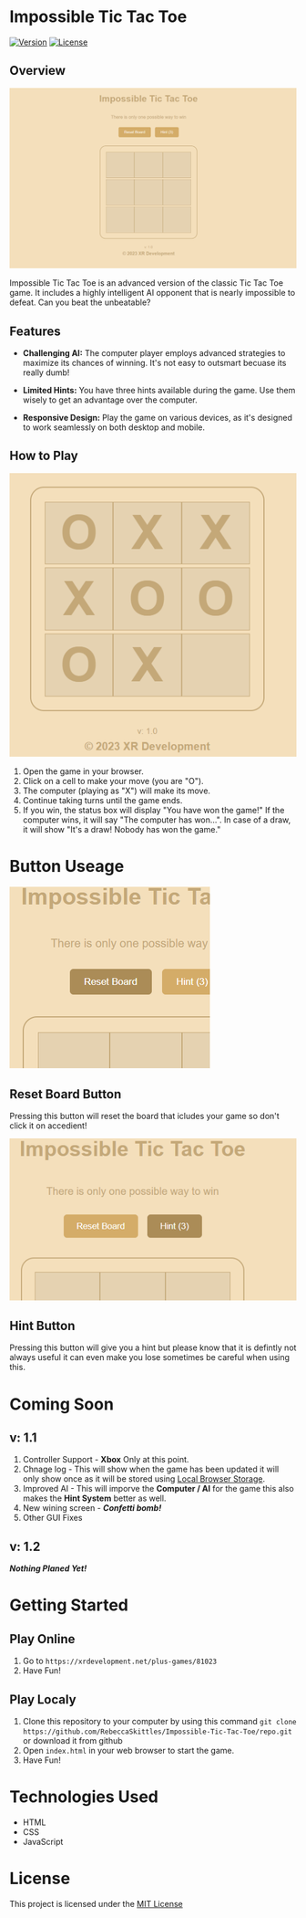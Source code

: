 # Impossible Tic Tac Toe
[![Version](https://img.shields.io/badge/version-1.0-brightgreen.svg)]([https://github.com/RebeccaSKittles/Im](https://github.com/RebeccaSkittles/Impossible-Tic-Tac-Toe))
[![License](https://img.shields.io/badge/license-MIT-blue.svg)]([https://github.com/yourusername/your-repo](https://github.com/RebeccaSkittles/Impossible-Tic-Tac-Toe))

## Overview
![Tic-Tac-Toe-Art-1](art/art1.png)

Impossible Tic Tac Toe is an advanced version of the classic Tic Tac Toe game. It includes a highly intelligent AI opponent that is nearly impossible to defeat. Can you beat the unbeatable?

## Features

- **Challenging AI:** The computer player employs advanced strategies to maximize its chances of winning. It's not easy to outsmart becuase its really dumb!

- **Limited Hints:** You have three hints available during the game. Use them wisely to get an advantage over the computer.

- **Responsive Design:** Play the game on various devices, as it's designed to work seamlessly on both desktop and mobile.

## How to Play
![Tic-Tac-Toe-Art-4](art/art4.png)
1. Open the game in your browser.
2. Click on a cell to make your move (you are "O").
4. The computer (playing as "X") will make its move.
5. Continue taking turns until the game ends.
6. If you win, the status box will display "You have won the game!" If the computer wins, it will say "The computer has won...". In case of a draw, it will show "It's a draw! Nobody has won the game."

# Button Useage
![Tic-Tac-Toe-Art-3](art/art3.png)
## Reset Board Button
Pressing this button will reset the board that icludes your game so don't click it on accedient!

![Tic-Tac-Toe-Art-2](art/art2.png)
## Hint Button
Pressing this button will give you a hint but please know that it is defintly not always useful it can even make you lose sometimes be careful when using this.

# Coming Soon
## v: 1.1
1. Controller Support - **Xbox** Only at this point.
2. Chnage log - This will show when the game has been updated it will only show once as it will be stored using [Local Browser Storage](https://en.wikipedia.org/wiki/Web_storage).
3. Improved AI - This will imporve the **Computer / AI** for the game this also makes the **Hint System** better as well.
4. New wining screen - ***Confetti bomb!***
5. Other GUI Fixes
## v: 1.2
***Nothing Planed Yet!***

# Getting Started

## Play Online
1. Go to `https://xrdevelopment.net/plus-games/81023`
2. Have Fun!

## Play Localy
1. Clone this repository to your computer by using this command `git clone https://github.com/RebeccaSkittles/Impossible-Tic-Tac-Toe/repo.git` or download it from github
2. Open `index.html` in your web browser to start the game.
3. Have Fun!
   
# Technologies Used

- HTML
- CSS
- JavaScript

# License

This project is licensed under the [MIT License](lisence.txt)
